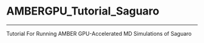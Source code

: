 # AMBERGPU_Tutorial_Saguaro
---
Tutorial For Running AMBER GPU-Accelerated MD Simulations of Saguaro

